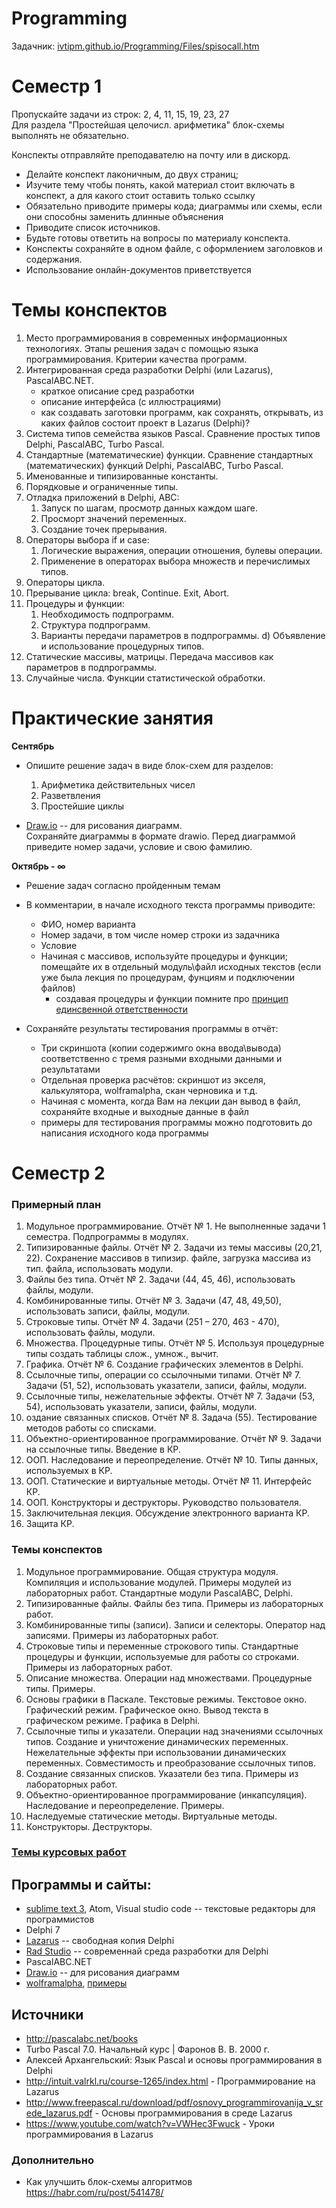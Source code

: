 # Programming

Задачник: [ivtipm.github.io/Programming/Files/spisocall.htm](https://ivtipm.github.io/Programming/Files/spisocall.htm)



# Семестр 1

Пропускайте задачи из строк: 2, 4, 11, 15, 19, 23, 27 \
Для раздела "Простейшая целочисл. арифметика" блок-схемы выполнять не обязательно.


Конспекты отправляйте преподавателю на почту или в дискорд. 
- Делайте конспект лаконичным, до двух страниц;
- Изучите тему чтобы понять, какой материал стоит включать в конспект, а для какого стоит оставить только ссылку
- Обязательно приводите примеры кода; диаграммы или схемы, если они способны заменить длинные объяснения
- Приводите список источников.
- Будьте готовы ответить на вопросы по материалу конспекта.
- Конспекты сохраняйте в одном файле, с оформлением заголовков и содержания.
- Использование онлайн-документов приветствуется

# Темы конспектов
1. Место программирования в современных информационных технологиях. Этапы решения задач с помощью языка программирования. Критерии качества программ.
3. Интегрированная среда разработки Delphi (или Lazarus), PascalABC.NET.
   - краткое описание сред разработки
   - описание интерфейса (с иллюстрациями)
   - как создавать заготовки программ, как сохранять, открывать, из каких файлов состоит проект в Lazarus (Delphi)?
4. Система типов семейства языков Pascal. Сравнение простых типов Delphi, PascalABC, Turbo Pascal.
5. Стандартные (математические) функции. Сравнение стандартных (математических) функций Delphi, PascalABC, Turbo Pascal.
6. Именованные и типизированные константы.
7. Порядковые и ограниченные типы.
8. Отладка приложений в Delphi, ABC:
   1. Запуск по шагам, просмотр данных каждом шаге.
   1. Просморт значений переменных.
   1. Создание точек прерывания.
9. Операторы выбора if и case:
    1. Логические выражения, операции отношения, булевы операции.
    1. Применение в операторах выбора множеств и перечислимых типов.
10. Операторы цикла.
11. Прерывание цикла: break, Continue. Exit, Abort.
12. Процедуры и функции:
    1. Необходимость подпрограмм.
    1. Структура подпрограмм.
    1. Варианты передачи параметров в подпрограммы.
  d) Объявление и использование процедурных типов.
13. Статические массивы, матрицы. Передача массивов как параметров в подпрограммы.
14. Случайные числа. Функции статистической обработки.




# Практические занятия
**Сентябрь**
- Опишите решение задач в виде блок-схем для разделов:
  1. Арифметика действительных чисел
  1. Разветвления
  1. Простейшие циклы

- [Draw.io](https://app.diagrams.net) -- для рисования диаграмм. \
  Сохраняйте диаграммы в формате drawio.
  Перед диаграммой приведите номер задачи, условие и свою фамилию.

**Октябрь - ∞**
- Решение задач согласно пройденным темам
- В комментарии, в начале исходного текста программы приводите:
   - ФИО, номер варианта
   - Номер задачи, в том числе номер строки из задачника
   - Условие
   - Начиная с массивов, используйте процедуры и функции; помещайте их в отдельный модуль\файл исходных текстов (если уже была лекция по процедурам, фунциям и подключении файлов)
      - cоздавая процедуры и функции помните про [принцип единсвенной ответственности](https://melevir.medium.com/%D0%BA%D0%BE%D1%80%D0%BE%D1%87%D0%B5-%D0%B3%D0%BE%D0%B2%D0%BE%D1%80%D1%8F-%D0%BF%D1%80%D0%B8%D0%BD%D1%86%D0%B8%D0%BF-%D0%B5%D0%B4%D0%B8%D0%BD%D0%BE%D0%B9-%D0%BE%D1%82%D0%B2%D0%B5%D1%82%D1%81%D0%B2%D0%B5%D0%BD%D0%BD%D0%BE%D1%81%D1%82%D0%B8-92840ac55baa)
   
- Сохраняйте результаты тестирования программы в отчёт:
   - Три скриншота (копии содержимго окна ввода\вывода) соответственно с тремя разными входными данными и результатами
   - Отдельная проверка расчётов: скриншот из экселя, калькулятора, wolframalpha, скан черновика и т.д.
   - Начиная с момента, когда Вам на лекции дан вывод в файл, сохраняйте входные и выходные данные в файл
   - примеры для тестирования программы можно подготовить до написания исходного кода программы


# Семестр 2
### Примерный план

1. Модульное программирование. Отчёт № 1. Не выполненные задачи 1 семестра. Подпрограммы в модулях.
1. Типизированные файлы. Отчёт № 2. Задачи из темы массивы (20,21, 22). Сохранение массивов в типизир. файле, загрузка массива из тип. файла, использовать модули.
1. Файлы без типа. Отчёт № 2. Задачи (44, 45, 46), использовать файлы, модули.
1. Комбинированные типы. Отчёт № 3. Задачи (47, 48, 49,50), использовать записи, файлы, модули.
1. Строковые типы. Отчёт № 4. Задачи (251 – 270, 463 - 470), использовать файлы, модули.
1. Множества. Процедурные типы. Отчёт № 5. Используя процедурные типы создать таблицы слож., умнож., вычит.
1. Графика. Отчёт № 6. Создание графических элементов в Delphi.
1. Ссылочные типы, операции со ссылочными типами. Отчёт № 7. Задачи (51, 52), использовать указатели, записи, файлы, модули.
1. Ссылочные типы, нежелательные эффекты. Отчёт № 7. Задачи (53, 54), использовать указатели, записи, файлы, модули.
1. оздание связанных списков. Отчёт № 8. Задача (55). Тестирование методов работы со списками.
1. Объектно-ориентированное программирование. Отчёт № 9. Задачи на ссылочные типы. Введение в КР.
1. ООП. Наследование и переопределение. Отчёт № 10. Типы данных, используемых в КР.
1. ООП. Статические и виртуальные методы. Отчёт № 11. Интерфейс КР.
1. ООП. Конструкторы и деструкторы. Руководство пользователя.
1. Заключительная лекция. Обсуждение электронного варианта КР.
1. Защита КР.

### Темы конспектов
1. Модульное программирование. Общая структура модуля. Компиляция и использование модулей. Примеры модулей из лабораторных работ. Стандартные модули PascalABC, Delphi.
2. Типизированные файлы. Файлы без типа. Примеры из лабораторных работ.
3. Комбинированные типы (записи). Записи и селекторы. Оператор над записями. Примеры из лабораторных работ.
4. Строковые типы и переменные строкового типы. Стандартные процедуры и функции, используемые для работы со строками. Примеры из лабораторных работ.
5. Описание множества. Операции над множествами. Процедурные типы. Примеры.
6. Основы графики в Паскале. Текстовые режимы. Текстовое окно. Графический режим. Графическое окно. Вывод текста в графическом режиме. Графика в Delphi.
7. Ссылочные типы и указатели. Операции над значениями ссылочных типов. Создание и уничтожение динамических переменных. Нежелательные эффекты при использовании динамических переменных. Совместимость и преобразование ссылочных типов.
8. Создание связанных списков. Указатели без типа. Примеры из лабораторных работ.
9. Объектно-ориентированное программирование (инкапсуляция). Наследование и переопределение. Примеры.
10. Наследуемые статические методы. Виртуальные методы.
11. Конструкторы. Деструкторы. 

### [Темы курсовых работ](https://github.com/ivtipm/Programming/blob/master/course_work.md)


## Программы и сайты:
- [sublime text 3](https://www.sublimetext.com/3), Atom, Visual studio code -- текстовые редакторы для программистов
- Delphi 7
- [Lazarus](https://www.lazarus-ide.org/) -- свободная копия Delphi
- [Rad Studio](https://www.embarcadero.com/ru/products/rad-studio) -- современнай среда разработки для Delphi
- PascalABC.NET
- [Draw.io](https://app.diagrams.net) -- для рисования диаграмм
- [wolframalpha](https://www.wolframalpha.com), [примеры](wolframalpha.md)

## Источники
- http://pascalabc.net/books
- Turbo Pascal 7.0. Начальный курс | Фаронов В. В. 2000 г.
- Алексей Архангельский: Язык Pascal и основы программирования в Delphi
- http://intuit.valrkl.ru/course-1265/index.html - Программирование на Lazarus
- http://www.freepascal.ru/download/pdf/osnovy_programmirovanija_v_srede_lazarus.pdf - Основы программирования
в среде Lazarus
- https://www.youtube.com/watch?v=VWHec3Fwuck - Уроки программирования в Lazarus

### Дополнительно
- Как улучшить блок-схемы алгоритмов https://habr.com/ru/post/541478/ 
